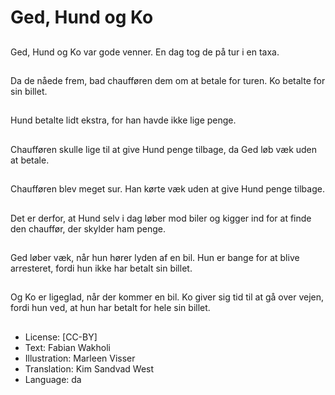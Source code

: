 # Ged, Hund og Ko

##
Ged, Hund og Ko var gode venner. En dag tog de på tur i en taxa.

##
Da de nåede frem, bad chaufføren dem om at betale for turen. Ko betalte for sin billet.

##
Hund betalte lidt ekstra, for han havde ikke lige penge.

##
Chaufføren skulle lige til at give Hund penge tilbage, da Ged løb væk uden at betale.

##
Chaufføren blev meget sur. Han kørte væk uden at give Hund penge tilbage.

##
Det er derfor, at Hund selv i dag løber mod biler og kigger ind for at finde den chauffør, der skylder ham penge.

##
Ged løber væk, når hun hører lyden af en bil. Hun er bange for at blive arresteret, fordi hun ikke har betalt sin billet.

##
Og Ko er ligeglad, når der kommer en bil. Ko giver sig tid til at gå over vejen, fordi hun ved, at hun har betalt for hele sin billet.

##
* License: [CC-BY]
* Text: Fabian Wakholi
* Illustration: Marleen Visser
* Translation: Kim Sandvad West
* Language: da
